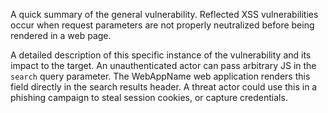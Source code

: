 A quick summary of the general vulnerability. Reflected XSS vulnerabilities occur when request parameters are not properly neutralized before being rendered in a web page.

A detailed description of this specific instance of the vulnerability and its impact to the target. An unauthenticated actor can pass arbitrary JS in the `search` query parameter. The WebAppName web application renders this field directly in the search results header. A threat actor could use this in a phishing campaign to steal session cookies, or capture credentials.
